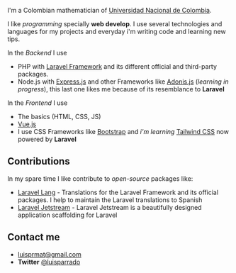 I'm a Colombian mathematician of [Universidad Nacional de Colombia](https://unal.edu.co).

I like *programming* specially **web develop**. I use several technologies and languages for my projects and everyday i'm writing code and learning new tips.

In the *Backend* I use

- PHP with [Laravel Framework](https://laravel.com/) and its different official and third-party packages.
- Node.js with [Express.js](https://expressjs.com/) and other Frameworks like [Adonis.js](https://adonisjs.com/) (*learning in progress*), this last one likes me because of its resemblance to **Laravel**

In the *Frontend* I use

- The basics (HTML, CSS, JS)
- [Vue.js](https://vuejs.org/)
- I use CSS Frameworks like [Bootstrap](https://getbootstrap.com/) and *i'm learning* [Tailwind CSS](https://tailwindcss.com/) now powered by **Laravel**

## Contributions
In my spare time I like contribute to *open-source* packages like:
- [Laravel Lang](https://github.com/Laravel-Lang/lang) - Translations for the Laravel Framework and its official packages. I help to maintain the Laravel translations to Spanish
- [Laravel Jetstream](https://github.com/laravel/jetstream) - Laravel Jetstream is a beautifully designed application scaffolding for Laravel

## Contact me
- [luisprmat@gmail.com](mailto:luisprmat@gmail.com)
- **Twitter** [@luisparrado](https://twitter.com/luisparrado)
